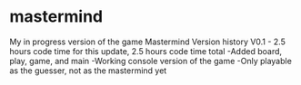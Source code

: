 # mastermind
My in progress version of the game Mastermind
Version history
V0.1 - 2.5 hours code time for this update, 2.5 hours code time total
-Added board, play, game, and main
-Working console version of the game
-Only playable as the guesser, not as the mastermind yet
